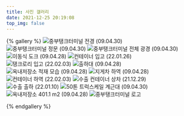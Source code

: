 ```yaml
---
title: 사진 갤러리
date: 2021-12-25 20:19:08
top_img: false
---
```


{% gallery %}
![중부탱크터미널 전경 (09.04.30)](/img/front-1.jpeg)
![중부탱크터미널 정문 (09.04.30)](/img/front-2.jpeg)
![중부탱크터미널 전체 광경 (09.04.30)](/img/homepage-banner-2.jpg)
![이동식 도크 (09.04.28)](/img/mobile-dock.jpeg)
![컨테이너 입고 (22.01.26)](/img/container-storage.jpeg)
![탱크로리 입고 (22.02.03)](/img/tanklorry-storage.jpeg)
![출하대 (09.04.28)](/img/chemical-warehouse.jpeg)
![옥내저장소 적재 모습 (09.04.28)](/img/interior-tank-storage-2.jpeg)
![지게차 하역 (09.04.28)](/img/forklift-unloading.jpeg)
![컨테이너 하역 (22.02.03)](/img/container-unloading.jpeg)
![수출 컨테이너 상차 (21.12.29)](/img/export-cargo-loading.jpeg)
![수출 출하 (22.01.10)](/img/export-cargo-shipment.jpeg)
![50톤 트럭스케일 계근대 (09.04.30)](/img/truckscale.jpeg)
![옥내저장소 401.1 m2 (09.04.28)](/img/interior-tank-storage-1.jpeg)
![중부탱크터미널 로고](/img/jbtank-logo-wide-bg.png)

{% endgallery %}

<div id="panoramaView" style="height:300px">

<img style="opacity:0; height:300px; width:1px;" src="/img/homepage-banner-1.jpg">
</div>


<style>
#article-container img {
  border: 1px solid #eee;
}
</style>